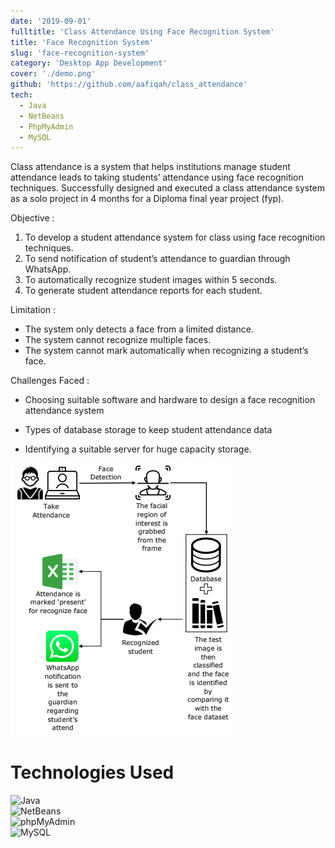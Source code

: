 ```yaml
---
date: '2019-09-01'
fulltitle: 'Class Attendance Using Face Recognition System'
title: 'Face Recognition System'
slug: 'face-recognition-system'
category: 'Desktop App Development'
cover: './demo.png'
github: 'https://github.com/aafiqah/class_attendance'
tech:
  - Java
  - NetBeans
  - PhpMyAdmin
  - MySQL
---
```


<div class="modal-content-container">
  <div class="modal-content-text">

Class attendance is a system that helps institutions manage student attendance leads to taking students’ attendance using face recognition techniques. Successfully designed and executed a class attendance system as a solo project in 4 months for a Diploma final year project (fyp).

Objective :

1. To develop a student attendance system for class using face recognition techniques.
2. To send notification of student’s attendance to guardian through WhatsApp.
3. To automatically recognize student images within 5 seconds.
4. To generate student attendance reports for each student.

Limitation :

- The system only detects a face from a limited distance.
- The system cannot recognize multiple faces.
- The system cannot mark automatically when recognizing a student’s face.

Challenges Faced :

- Choosing suitable software and hardware to design a face recognition attendance system
- Types of database storage to keep student attendance data
- Identifying a suitable server for huge capacity storage.

  </div>

  <div class="modal-content-img">

![Diagram](./diagram.png)

  </div>
</div>

# Technologies Used

<div class="container">
  <div class="badge-item">
    <img src="https://img.shields.io/badge/Java-ED8B00?style=for-the-badge&logo=openjdk&logoColor=white" alt="Java" class="badge-image" />
  </div>
  <div class="badge-item">
    <img src="https://img.shields.io/badge/NetBeans-1B6AC6?style=for-the-badge&logo=apache-netbeans-ide&logoColor=white" alt="NetBeans" class="badge-image" />
  </div>
  <div class="badge-item">
    <img src="https://img.shields.io/badge/phpMyAdmin-4479A1?style=for-the-badge&logo=phpmyadmin&logoColor=white" alt="phpMyAdmin" class="badge-image" />
  </div>
  <div class="badge-item">
    <img src="https://img.shields.io/badge/MySQL-005C84?style=for-the-badge&logo=mysql&logoColor=white" alt="MySQL" class="badge-image" />
  </div>
</div>
